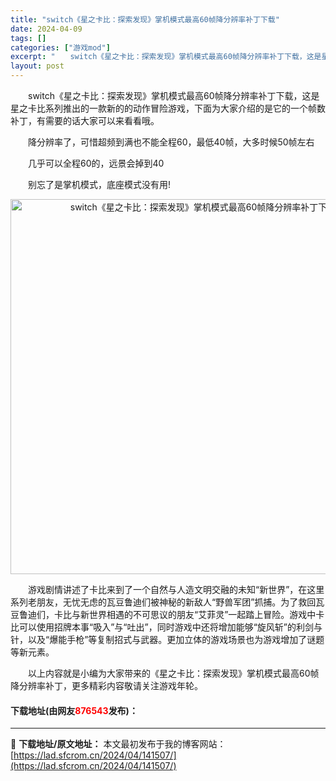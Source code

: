 ```yaml
---
title: "switch《星之卡比：探索发现》掌机模式最高60帧降分辨率补丁下载"
date: 2024-04-09
tags: []
categories: ["游戏mod"]
excerpt: "　　switch《星之卡比：探索发现》掌机模式最高60帧降分辨率补丁下载，这是星之卡比系列推出的一款新的的动作冒险游戏，下面为大家介绍的是它的一个帧数补丁，有需要的话大家可以来看看哦。 　　降分辨率了，可惜超频到满也不能全程60，最低40帧，大多时候50帧左右 　　几乎可以全程60的，远景会掉到40&hellip;"
layout: post
---
```


 <p>　　switch《星之卡比：探索发现》掌机模式最高60帧降分辨率补丁下载，这是星之卡比系列推出的一款新的的动作冒险游戏，下面为大家介绍的是它的一个帧数补丁，有需要的话大家可以来看看哦。</p> <p>　　降分辨率了，可惜超频到满也不能全程60，最低40帧，大多时候50帧左右</p> <p>　　几乎可以全程60的，远景会掉到40</p> <p>　　别忘了是掌机模式，底座模式没有用!</p> <p align="center"><img align="" border="0" src="https://lad.sfcrom.cn/wp-content/uploads/2024/04/20240409_661502b8ae050.webp" width="600" alt="switch《星之卡比：探索发现》掌机模式最高60帧降分辨率补丁下载" /></p> <p>　　游戏剧情讲述了卡比来到了一个自然与人造文明交融的未知&ldquo;新世界&rdquo;，在这里系列老朋友，无忧无虑的瓦豆鲁迪们被神秘的新敌人&ldquo;野兽军团&rdquo;抓捕。为了救回瓦豆鲁迪们，卡比与新世界相遇的不可思议的朋友&ldquo;艾菲灵&rdquo;一起踏上冒险。游戏中卡比可以使用招牌本事&ldquo;吸入&rdquo;与&ldquo;吐出&rdquo;，同时游戏中还将增加能够&ldquo;旋风斩&rdquo;的利剑与针，以及&ldquo;爆能手枪&rdquo;等复制招式与武器。更加立体的游戏场景也为游戏增加了谜题等新元素。</p> <p>　　以上内容就是小编为大家带来的《星之卡比：探索发现》掌机模式最高60帧降分辨率补丁，更多精彩内容敬请关注游戏年轮。</p> <p><h4>下载地址(由网友<font color="red">876543</font>发布)：</h4></p> 

---
📖 **下载地址/原文地址：** 本文最初发布于我的博客网站：[https://lad.sfcrom.cn/2024/04/141507/](https://lad.sfcrom.cn/2024/04/141507/)
